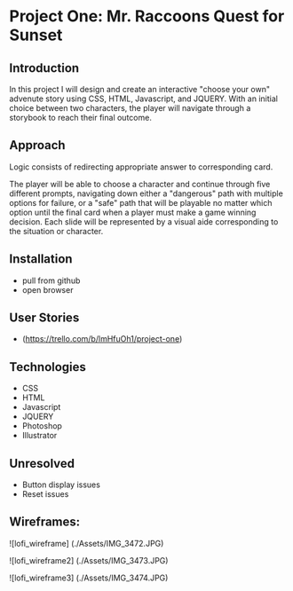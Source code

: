 # Project One: Mr. Raccoons Quest for Sunset



## Introduction
In this project I will design and create an interactive "choose your own" advenute story using CSS, HTML, Javascript, and JQUERY. With an initial choice between two characters, the player will navigate through a storybook to reach their final outcome. 



## Approach
Logic consists of redirecting appropriate answer to corresponding card. 

The player will be able to choose a character and continue through five different prompts, navigating down either a "dangerous" path with multiple options for failure, or a "safe" path that will be playable no matter which option until the final card when a player must make a game winning decision. Each slide will be represented by a visual aide corresponding to the situation or character. 

## Installation
* pull from github
* open browser



## User Stories

* (https://trello.com/b/lmHfuOh1/project-one)


## Technologies
 * CSS
 *  HTML
 *  Javascript
 *  JQUERY
 *  Photoshop
 *  Illustrator 

 ## Unresolved 
 * Button display issues
 * Reset issues

 ## Wireframes: 
 
 
 ![lofi_wireframe] (./Assets/IMG_3472.JPG)
 
 ![lofi_wireframe2] (./Assets/IMG_3473.JPG)
 
 ![lofi_wireframe3] (./Assets/IMG_3474.JPG)
 
 